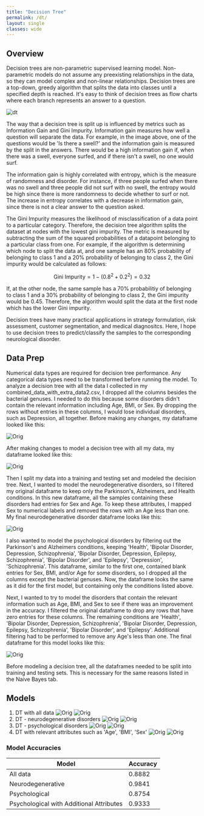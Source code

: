 ```yaml
---
title: "Decision Tree"
permalink: /dt/
layout: single
classes: wide
---
```


<script type="text/javascript" async src="https://polyfill.io/v3/polyfill.min.js?features=es6"> </script> <script type="text/javascript" async id="MathJax-script" src="https://cdn.jsdelivr.net/npm/mathjax@3/es5/tex-mml-chtml.js"> </script>

## Overview 

Decision trees are non-parametric supervised learning model. Non-parametric models do not assume any preexisting relationships in the data, so they can model complex and non-linear relationships. Decision trees are a top-down, greedy algorithm that splits the data into classes until a specified depth is reached. It's easy to think of decision trees as flow charts where each branch represents an answer to a question. 

![dt](/assets/images/dt1.jpg)  

The way that a decision tree is split up is influenced by metrics such as Information Gain and Gini Impurity. Information gain measures how well a question will separate the data. For example, in the image above, one of the questions would be 'Is there a swell?' and the information gain is measured by the split in the answers. There would be a high information gain if, when there was a swell, everyone surfed, and if there isn't a swell, no one would surf. 

The information gain is highly correlated with entropy, which is the measure of randomness and disorder. For instance, if three people surfed when there was no swell and three people did not surf with no swell, the entropy would be high since there is more randomness to decide whether to surf or not. The increase in entropy correlates with a decrease in information gain, since there is not a clear answer to the question asked. 

The Gini Impurity measures the likelihood of misclassification of a data point to a particular category. Therefore, the decision tree algorithm splits the dataset at nodes with the lowest gini impurity. The metric is measured by subtracting the sum of the squared probabilities of a datapoint belonging to a particular class from one. For example, if the algorithm is determining which node to split the data at, and one sample has an 80% probability of belonging to class 1 and a 20% probability of belonging to class 2, the Gini impurity would be calculated as follows: 

$$ \text{Gini Impurity} = 1 - (0.8^2 + 0.2^2) = 0.32 $$

If, at the other node, the same sample has a 70% probabilitiy of belonging to class 1 and a 30% probability of belonging to class 2, the Gini impurity would be 0.45. Therefore, the algorithm would split the data at the first node which has the lower Gini impurity. 

Decision trees have many practical applications in strategy formulation, risk assessment, customer segmentation, and medical diagnositcs. Here, I hope to use decision trees to predict/classify the samples to the corresponding neurological disorder. 

## Data Prep

Numerical data types are required for decision tree performance. Any categorical data types need to be transformed before running the model. To analyze a decision tree with all the data I collected in my combined_data_with_extra_data2.csv, I dropped all the columns besides the bacterial genuses. I needed to do this because some disorders didn't contain the relevant information including Age, BMI, or Sex. By dropping the rows without entries in these columns, I would lose individual disorders, such as Depression, all together. Before making any changes, my dataframe looked like this: 

![Orig](/assets/images/combined_df.jpg)  

After making changes to model a decision tree with all my data, my dataframe looked like this: 

![Orig](/assets/images/dt_alldata.jpg) 

Then I split my data into a training and testing set and modeled the decision tree. Next, I wanted to model the neurodegenerative disorders, so I filtered my original dataframe to keep only the Parkinson's, Alzheimers, and Health conditions. In this new dataframe, all the samples containing these disorders had entries for Sex and Age. To keep these attributes, I mapped Sex to numerical labels and removed the rows with an Age less than one. My final neurodegenerative disorder dataframe looks like this: 

![Orig](/assets/images/dt_neuro.jpg) 

I also wanted to model the psychological disorders by filtering out the Parkinson's and Alzheimers conditions, keeping 'Health', 'Bipolar Disorder, Depression, Schizophrenia', 'Bipolar Disorder, Depression, Epilepsy, Schizophrenia', 'Bipolar Disorder', and 'Epilepsy', 'Depression', 'Schizophrenia'. This dataframe, similar to the first one, contained blank entries for Sex, BMI, and/or Age for some disorders, so I dropped all the columns except the bacterial genuses. Now, the dataframe looks the same as it did for the first model, but containing only the conditions listed above. 

Next, I wanted to try to model the disorders that contain the relevant information such as Age, BMI, and Sex to see if there was an improvement in the accuracy. I filtered the original dataframe to drop any rows that have zero entries for these columns. The remaining conditions are 'Health', 'Bipolar Disorder, Depression, Schizophrenia', 'Bipolar Disorder, Depression, Epilepsy, Schizophrenia', 'Bipolar Disorder', and 'Epilepsy'. Additional filtering had to be performed to remove any Age's less than one. The final dataframe for this model looks like this: 

![Orig](/assets/images/dt_neurowsex.jpg)  

Before modeling a decision tree, all the dataframes needed to be split into training and testing sets. This is necessary for the same reasons listed in the Naive Bayes tab. 

## Models 

1. DT with all data
   ![Orig](/assets/images/dt_alldata_plot.jpg)
   ![Orig](/assets/images/dt_alldata_graphs.jpg)  
3. DT - neurodegenerative disorders
   ![Orig](/assets/images/dt_neuro_plot.jpg)
   ![Orig](/assets/images/dt_neuro_graphs.jpg) 
5. DT - psychological disorders
   ![Orig](/assets/images/dt_psych_plot.jpg)
   ![Orig](/assets/images/dt_psych_graphs.jpg) 
7. DT with relevant attributes such as 'Age', 'BMI', 'Sex'
   ![Orig](/assets/images/dt_psych_sex.jpg)
   ![Orig](/assets/images/dt_psych_sex_graphs.jpg) 

### Model Accuracies 

| Model                                    | Accuracy |
| ---------------------------------------- | -------- | 
| All data                                 | 0.8882   |
| Neurodegenerative                        | 0.9841   |
| Psychological                            | 0.8754   |
| Psychological with Additional Attributes | 0.9333   | 



